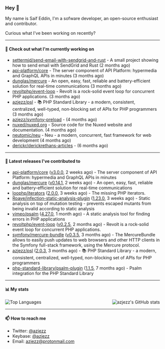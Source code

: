 ### Hey 👋

My name is Saif Eddin, I'm a sofware developer, an open-source enthusiast and contributor.

Curious what I've been working on recently?

---

#### 👷 Check out what I'm currently working on

- [settermjd/send-email-with-sendgrid-and-rust](https://github.com/settermjd/send-email-with-sendgrid-and-rust) - A small project showing how to send email with SendGrid and Rust (2 months ago)
- [api-platform/core](https://github.com/api-platform/core) - The server component of API Platform: hypermedia and GraphQL APIs in minutes (3 months ago)
- [dunglas/mercure](https://github.com/dunglas/mercure) - An open, easy, fast, reliable and battery-efficient solution for real-time communications (3 months ago)
- [revoltphp/event-loop](https://github.com/revoltphp/event-loop) - Revolt is a rock-solid event loop for concurrent PHP applications. (3 months ago)
- [azjezz/psl](https://github.com/azjezz/psl) - 📚 PHP Standard Library - a modern, consistent, centralized, well-typed, non-blocking set of APIs for PHP programmers (3 months ago)
- [azjezz/symfony-preload](https://github.com/azjezz/symfony-preload) -  (4 months ago)
- [nuxed/nuxed.org](https://github.com/nuxed/nuxed.org) - Source code for the Nuxed website and documentation. (4 months ago)
- [neutomic/neu](https://github.com/neutomic/neu) - Neu - a modern, concurrent, fast framework for web development (4 months ago)
- [derickr/derickrethans-articles](https://github.com/derickr/derickrethans-articles) -  (6 months ago)

---

#### 🔭 Latest releases I've contributed to

- [api-platform/core](https://github.com/api-platform/core) ([v3.0.0](https://github.com/api-platform/core/releases/tag/v3.0.0), 2 weeks ago) - The server component of API Platform: hypermedia and GraphQL APIs in minutes
- [dunglas/mercure](https://github.com/dunglas/mercure) ([v0.14.1](https://github.com/dunglas/mercure/releases/tag/v0.14.1), 2 weeks ago) - An open, easy, fast, reliable and battery-efficient solution for real-time communications
- [loophp/iterators](https://github.com/loophp/iterators) ([2.0.0](https://github.com/loophp/iterators/releases/tag/2.0.0), 3 weeks ago) - The missing PHP iterators.
- [Roave/infection-static-analysis-plugin](https://github.com/Roave/infection-static-analysis-plugin) ([1.23.0](https://github.com/Roave/infection-static-analysis-plugin/releases/tag/1.23.0), 3 weeks ago) - Static analysis on top of mutation testing - prevents escaped mutants from being invalid according to static analysis
- [vimeo/psalm](https://github.com/vimeo/psalm) ([4.27.0](https://github.com/vimeo/psalm/releases/tag/4.27.0), 1 month ago) - A static analysis tool for finding errors in PHP applications
- [revoltphp/event-loop](https://github.com/revoltphp/event-loop) ([v0.2.5](https://github.com/revoltphp/event-loop/releases/tag/v0.2.5), 2 months ago) - Revolt is a rock-solid event loop for concurrent PHP applications.
- [symfony/mercure-bundle](https://github.com/symfony/mercure-bundle) ([v0.3.5](https://github.com/symfony/mercure-bundle/releases/tag/v0.3.5), 3 months ago) - The MercureBundle allows to easily push updates to web browsers and other HTTP clients in the Symfony full-stack framework, using the Mercure protocol.
- [azjezz/psl](https://github.com/azjezz/psl) ([2.0.3](https://github.com/azjezz/psl/releases/tag/2.0.3), 3 months ago) - 📚 PHP Standard Library - a modern, consistent, centralized, well-typed, non-blocking set of APIs for PHP programmers
- [php-standard-library/psalm-plugin](https://github.com/php-standard-library/psalm-plugin) ([1.1.5](https://github.com/php-standard-library/psalm-plugin/releases/tag/1.1.5), 7 months ago) - Psalm integration for the PHP Standard Library

---

#### 📊 My stats

<img align="right" alt="azjezz's GitHub stats" src="https://github-readme-stats.vercel.app/api?username=azjezz&count_private=1&show_icons=true&" />

![Top Languages](https://github-readme-stats.vercel.app/api/top-langs/?username=azjezz)

---

#### 📫 How to reach me

- Twitter: [@azjezz](https://twitter.com/azjezz)
- Keybase: [@azjezz](https://keybase.io/azjezz)
- Email: [azjezz@protonmail.com](mailto://azjezz@protonmail.com)
